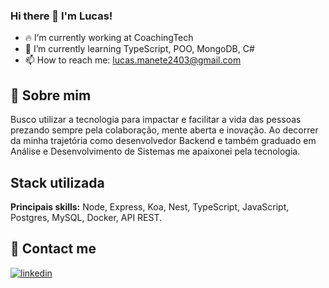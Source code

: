### Hi there 👋 I'm Lucas!

- 🔥 I’m currently working at CoachingTech
- 🌱 I’m currently learning TypeScript, POO, MongoDB, C#
- 📫 How to reach me: lucas.manete2403@gmail.com

## 🚀 Sobre mim

Busco utilizar a tecnologia para impactar e facilitar a vida das pessoas prezando sempre pela colaboração, mente aberta e inovação. Ao decorrer da minha trajetória como desenvolvedor Backend e também graduado em Análise e Desenvolvimento de Sistemas me apaixonei pela tecnologia.

## Stack utilizada

**Principais skills:** Node, Express, Koa, Nest, TypeScript, JavaScript, Postgres, MySQL, Docker, API REST.

## 🔗 Contact me

[![linkedin](https://img.shields.io/badge/linkedin-0A66C2?style=for-the-badge&logo=linkedin&logoColor=white)](https://www.linkedin.com/in/lucas-manete/)
